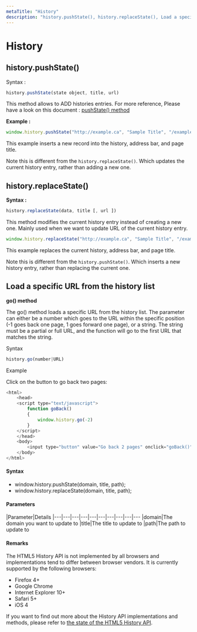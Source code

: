 ```yaml
---
metaTitle: "History"
description: "history.pushState(), history.replaceState(), Load a specific URL from the history list"
---
```


# History



## history.pushState()


Syntax :

```js
history.pushState(state object, title, url)

```

This method allows to ADD histories entries. For more reference, Please have a look on this document : [pushState() method](https://developer.mozilla.org/en-US/docs/Web/API/History_API#The_pushState()_method)

**Example :**

```js
window.history.pushState("http://example.ca", "Sample Title", "/example/path.html");

```

This example inserts a new record into the history, address bar, and page title.

Note this is different from the `history.replaceState()`. Which updates the current history entry, rather than adding a new one.



## history.replaceState()


**Syntax :**

```js
history.replaceState(data, title [, url ])

```

This method modifies the current history entry instead of creating a new one. Mainly used when we want to update URL of the current history entry.

```js
window.history.replaceState("http://example.ca", "Sample Title", "/example/path.html");

```

This example replaces the current history, address bar, and page title.

Note this is different from the `history.pushState()`. Which inserts a new history entry, rather than replacing the current one.



## Load a specific URL from the history list


**go() method**

The go() method loads a specific URL from the history list.
The parameter can either be a number which goes to the URL within the specific position (-1 goes back one page, 1 goes forward one page), or a string. The string must be a partial or full URL, and the function will go to the first URL that matches the string.

> 
Syntax


```js
history.go(number|URL)

```

> 
Example


Click on the button to go back two pages:

```js
<html>
    <head>
    <script type="text/javascript">
        function goBack()
        {
            window.history.go(-2)
        }
    </script>
    </head>
    <body>    
        <input type="button" value="Go back 2 pages" onclick="goBack()" />    
    </body>
</html>

```



#### Syntax


- window.history.pushState(domain, title, path);
- window.history.replaceState(domain, title, path);



#### Parameters


|Parameter|Details
|---|---|---|---|---|---|---|---|---|---
|domain|The domain you want to update to
|title|The title to update to
|path|The path to update to



#### Remarks


The HTML5 History API is not implemented by all browsers and implementations tend to differ between browser vendors. It is currently supported by the following browsers:

- Firefox 4+
- Google Chrome
- Internet Explorer 10+
- Safari 5+
- iOS 4

If you want to find out more about the History API implementations and methods, please refer to [the state of the HTML5 History API](https://github.com/browserstate/history.js/wiki/The-State-of-the-HTML5-History-API#coherence).

